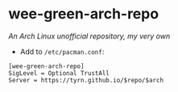 # wee-green-arch-repo

_An Arch Linux unofficial repository, my very own_

- Add to `/etc/pacman.conf`:

```
[wee-green-arch-repo]
SigLevel = Optional TrustAll
Server = https://tyrn.github.io/$repo/$arch
```
